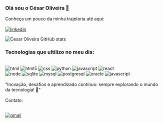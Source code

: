 ### Olá sou o César Oliveira 👋

Conheça um pouco da minha trajetoria até aqui: <br/><br/>
[![linkedin](https://img.shields.io/badge/LinkedIn-0077B5?style=for-the-badge&logo=linkedin&logoColor=white)](https://www.linkedin.com/in/cesarboliveira/)

![Cesar Oliveira GitHub stats](https://github-readme-stats.vercel.app/api?username=cesar-olliveira&show_icons=true&theme=dracula)

### Tecnologias que ultilizo no meu dia:
<div style="display: inline_block"><br/>
  <img aling="center" alt="html" src="https://img.shields.io/badge/HTML-239120?style=for-the-badge&logo=html5&logoColor=white"/>
  <img aling="center" alt="html5" src="https://img.shields.io/badge/HTML5-E34F26?style=for-the-badge&logo=html5&logoColor=white"/>
  <img aling="center" alt="css" src="https://img.shields.io/badge/CSS-239120?&style=for-the-badge&logo=css3&logoColor=white"/>
  <img aling="center" alt="python" src="https://img.shields.io/badge/Python-14354C?style=for-the-badge&logo=python&logoColor=white"/>
  <img aling="center" alt="javascript" src="https://img.shields.io/badge/JavaScript-323330?style=for-the-badge&logo=javascript&logoColor=F7DF1E"/> 
  <img aling="center" alt="react" src="https://img.shields.io/badge/React-20232A?style=for-the-badge&logo=react&logoColor=61DAFB"/> <br/>
  <img aling="center" alt="node" src="https://img.shields.io/badge/Node.js-43853D?style=for-the-badge&logo=node.js&logoColor=white"/>
  <img aling="center" alt="sqlite" src="https://img.shields.io/badge/SQLite-07405E?style=for-the-badge&logo=sqlite&logoColor=white"/>
  <img aling="center" alt="mysql" src="https://img.shields.io/badge/MySQL-00000F?style=for-the-badge&logo=mysql&logoColor=white"/>
  <img aling="center" alt="postgresql" src="https://img.shields.io/badge/PostgreSQL-316192?style=for-the-badge&logo=postgresql&logoColor=white"/>  
  <img aling="center" alt="oracle" src="https://img.shields.io/badge/Oracle-F80000?style=for-the-badge&logo=oracle&logoColor=black"/>
  <img aling="center" alt="javascript" src="https://img.shields.io/badge/Microsoft%20SQL%20Server-CC2927?style=for-the-badge&logo=microsoft%20sql%20server&logoColor=white"/>
<br/><br/>
"Inovação, desafios e aprendizado contínuo: sempre explorando o mundo da tecnologia! 🚀"
<br/><br/>
Contato:
<br/><br/>
  
[![gmail](https://img.shields.io/badge/Gmail-D14836?style=for-the-badge&logo=gmail&logoColor=white)](mailto:cesarolliveira25@gmail.com)
   
</div>

